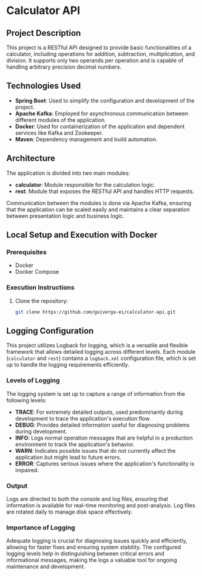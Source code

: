 # Calculator API

## Project Description

This project is a RESTful API designed to provide basic functionalities of a calculator, including operations for addition, subtraction, multiplication, and division. It supports only two operands per operation and is capable of handling arbitrary precision decimal numbers.

## Technologies Used

- **Spring Boot**: Used to simplify the configuration and development of the project.
- **Apache Kafka**: Employed for asynchronous communication between different modules of the application.
- **Docker**: Used for containerization of the application and dependent services like Kafka and Zookeeper.
- **Maven**: Dependency management and build automation.

## Architecture

The application is divided into two main modules:
- **calculator**: Module responsible for the calculation logic.
- **rest**: Module that exposes the RESTful API and handles HTTP requests.

Communication between the modules is done via Apache Kafka, ensuring that the application can be scaled easily and maintains a clear separation between presentation logic and business logic.

## Local Setup and Execution with Docker

### Prerequisites
- Docker
- Docker Compose

### Execution Instructions

1. Clone the repository:
   ```bash
   git clone https://github.com/guiverga-ei/calculator-api.git


## Logging Configuration

This project utilizes Logback for logging, which is a versatile and flexible framework that allows detailed logging across different levels. Each module (`calculator` and `rest`) contains a `logback.xml` configuration file, which is set up to handle the logging requirements efficiently.

### Levels of Logging

The logging system is set up to capture a range of information from the following levels:

- **TRACE**: For extremely detailed outputs, used predominantly during development to trace the application's execution flow.
- **DEBUG**: Provides detailed information useful for diagnosing problems during development.
- **INFO**: Logs normal operation messages that are helpful in a production environment to track the application's behavior.
- **WARN**: Indicates possible issues that do not currently affect the application but might lead to future errors.
- **ERROR**: Captures serious issues where the application's functionality is impaired.

### Output

Logs are directed to both the console and log files, ensuring that information is available for real-time monitoring and post-analysis. Log files are rotated daily to manage disk space effectively.

### Importance of Logging

Adequate logging is crucial for diagnosing issues quickly and efficiently, allowing for faster fixes and ensuring system stability. The configured logging levels help in distinguishing between critical errors and informational messages, making the logs a valuable tool for ongoing maintenance and development.


